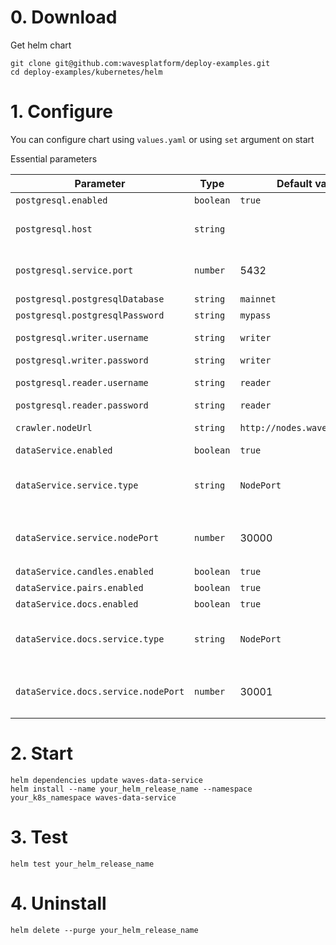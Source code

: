 # 0. Download
Get helm chart

```
git clone git@github.com:wavesplatform/deploy-examples.git
cd deploy-examples/kubernetes/helm
```

# 1. Configure
You can configure chart using `values.yaml` or using `set` argument on start

Essential parameters

| Parameter | Type | Default value | Description |
| -- | -- | -- | -- |
| `postgresql.enabled` | `boolean` | `true` | Whether to use local PostgreSQL |
| `postgresql.host` | `string` | | Database host, only for case with remote PostgreSQL instance (`postgresql.enabled=false`) |
| `postgresql.service.port` | `number` | 5432 | Database port, only for case with remote PostgreSQL instance (`postgresql.enabled=false`) |
| `postgresql.postgresqlDatabase` | `string` | `mainnet` | Database name |
| `postgresql.postgresqlPassword` | `string` | `mypass` | Password for superuser `postgres` |
| `postgresql.writer.username` | `string` | `writer` | Username for user with write permissions (used by crawler, candles and pairs) |
| `postgresql.writer.password` | `string` | `writer` | Password for writer user |
| `postgresql.reader.username` | `string` | `reader` | Username for user with read permissions (used by data-service) |
| `postgresql.reader.password` | `string` | `reader` | Password for reader user |
| `crawler.nodeUrl` | `string` | `http://nodes.wavesnodes.com` | Url for your Waves node with enabled REST API |
| `dataService.enabled` | `boolean` | `true` | Whether to run DataService API |
| `dataService.service.type` | `string` | `NodePort` | K8s service type for DataService API (ref: https://kubernetes.io/docs/concepts/services-networking/service/#publishing-services-service-types) |
| `dataService.service.nodePort` | `number` | 30000 | K8s NodePort-typed service port for DataService API. After starting release, use can access API by `${cluster-host}:${dataService.service.nodePort}` |
| `dataService.candles.enabled` | `boolean` | `true` | Whether to run Candles-calculation daemon |
| `dataService.pairs.enabled` | `boolean` | `true` | Whether to run Pairs-calculation daemon |
| `dataService.docs.enabled` | `boolean` | `true` | Whether to run DataService Docs |
| `dataService.docs.service.type` | `string` | `NodePort` | K8s service type for DataService Docs (ref: https://kubernetes.io/docs/concepts/services-networking/service/#publishing-services-service-types) |
| `dataService.docs.service.nodePort` | `number` | 30001 | K8s NodePort-typed service port for DataService Docs. After starting release, use can access Docs by `${cluster-host}:${dataService.docs.service.nodePort}` |

# 2. Start 

```
helm dependencies update waves-data-service
helm install --name your_helm_release_name --namespace your_k8s_namespace waves-data-service
```

# 3. Test
```
helm test your_helm_release_name
```

# 4. Uninstall
```
helm delete --purge your_helm_release_name
```